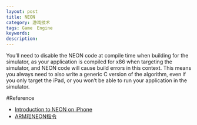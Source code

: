```yaml
---
layout: post
title: NEON
category: 游戏技术
tags: Game　Engine
keywords: 
description: 
---
```


You’ll need to disable the NEON code at compile time when building for the simulator, as your application is compiled for x86 when targeting the simulator, and NEON code will cause build errors in this context. This means you always need to also write a generic C version of the algorithm, even if you only target the iPad, or you won’t be able to run your application in the simulator.

#Reference

* [Introduction to NEON on iPhone](http://wanderingcoder.net/2010/06/02/intro-neon/)
* [ARM和NEON指令](http://blog.csdn.net/chshplp_liaoping/article/details/12752749)